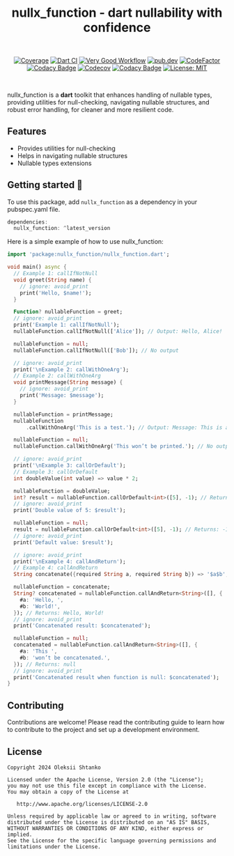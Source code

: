 <h1 align="center">nullx_function - dart nullability with confidence</h1></br>

<p align="center">
  <a href="https://github.com/ashtanko/nullx/actions/workflows/coverage.yml"><img alt="Coverage" src="https://github.com/ashtanko/nullx/actions/workflows/coverage.yml/badge.svg"/></a>
  <a href="https://github.com/ashtanko/nullx/actions/workflows/build.yml"><img alt="Dart CI" src="https://github.com/ashtanko/nullx/actions/workflows/build.yml/badge.svg"/></a>
  <a href="https://github.com/ashtanko/nullx/actions/workflows/very_good_workflow.yml"><img alt="Very Good Workflow" src="https://github.com/ashtanko/nullx/actions/workflows/very_good_workflow.yml/badge.svg"/></a>
  <a href="https://pub.dev/packages/nullx"><img alt="pub.dev" src="https://img.shields.io/pub/v/nullx?label=nullx"/></a>
  <a href="https://www.codefactor.io/repository/github/ashtanko/nullx"><img alt="CodeFactor" src="https://www.codefactor.io/repository/github/ashtanko/nullx/badge"/></a>
  <a href="https://app.codacy.com/gh/ashtanko/nullx/dashboard?utm_source=gh&utm_medium=referral&utm_content=&utm_campaign=Badge_grade"><img alt="Codacy Badge" src="https://app.codacy.com/project/badge/Grade/badee387cb23488c9091051b572c47f1"/></a>
  <a href="https://codecov.io/github/ashtanko/nullx"><img alt="Codecov" src="https://codecov.io/github/ashtanko/nullx/graph/badge.svg?token=D4JQVJUE1M"/></a>
  <a href="https://app.codacy.com/gh/ashtanko/nullx/dashboard?utm_source=gh&utm_medium=referral&utm_content=&utm_campaign=Badge_coverage"><img alt="Codacy Badge" src="https://app.codacy.com/project/badge/Coverage/badee387cb23488c9091051b572c47f1"/></a>
  <a href="https://github.com/ashtanko/the-algorithms/blob/main/LICENSE"><img alt="License: MIT" src="https://img.shields.io/badge/License-MIT-yellow.svg"/></a>
</p><br>

nullx_function is a **dart** toolkit that enhances handling of nullable types, providing utilities for null-checking, navigating nullable structures, and robust error handling, for cleaner and more resilient code.

## Features

- Provides utilities for null-checking
- Helps in navigating nullable structures
- Nullable types extensions

## Getting started 🎉

To use this package, add `nullx_function` as a dependency in your pubspec.yaml file.

```dart
dependencies:
  nullx_function: ^latest_version
```

Here is a simple example of how to use nullx_function:

```dart
import 'package:nullx_function/nullx_function.dart';

void main() async {
  // Example 1: callIfNotNull
  void greet(String name) {
    // ignore: avoid_print
    print('Hello, $name!');
  }

  Function? nullableFunction = greet;
  // ignore: avoid_print
  print('Example 1: callIfNotNull');
  nullableFunction.callIfNotNull(['Alice']); // Output: Hello, Alice!

  nullableFunction = null;
  nullableFunction.callIfNotNull(['Bob']); // No output

  // ignore: avoid_print
  print('\nExample 2: callWithOneArg');
  // Example 2: callWithOneArg
  void printMessage(String message) {
    // ignore: avoid_print
    print('Message: $message');
  }

  nullableFunction = printMessage;
  nullableFunction
      .callWithOneArg('This is a test.'); // Output: Message: This is a test.

  nullableFunction = null;
  nullableFunction.callWithOneArg('This won’t be printed.'); // No output

  // ignore: avoid_print
  print('\nExample 3: callOrDefault');
  // Example 3: callOrDefault
  int doubleValue(int value) => value * 2;

  nullableFunction = doubleValue;
  int? result = nullableFunction.callOrDefault<int>([5], -1); // Returns: 10
  // ignore: avoid_print
  print('Double value of 5: $result');

  nullableFunction = null;
  result = nullableFunction.callOrDefault<int>([5], -1); // Returns: -1
  // ignore: avoid_print
  print('Default value: $result');

  // ignore: avoid_print
  print('\nExample 4: callAndReturn');
  // Example 4: callAndReturn
  String concatenate({required String a, required String b}) => '$a$b';

  nullableFunction = concatenate;
  String? concatenated = nullableFunction.callAndReturn<String>([], {
    #a: 'Hello, ',
    #b: 'World!',
  }); // Returns: Hello, World!
  // ignore: avoid_print
  print('Concatenated result: $concatenated');

  nullableFunction = null;
  concatenated = nullableFunction.callAndReturn<String>([], {
    #a: 'This ',
    #b: 'won’t be concatenated.',
  }); // Returns: null
  // ignore: avoid_print
  print('Concatenated result when function is null: $concatenated');
}
```

## Contributing

Contributions are welcome! Please read the contributing guide to learn how to contribute to the project and set up a development environment.

## License

```plain
Copyright 2024 Oleksii Shtanko

Licensed under the Apache License, Version 2.0 (the "License");
you may not use this file except in compliance with the License.
You may obtain a copy of the License at

   http://www.apache.org/licenses/LICENSE-2.0

Unless required by applicable law or agreed to in writing, software
distributed under the License is distributed on an "AS IS" BASIS,
WITHOUT WARRANTIES OR CONDITIONS OF ANY KIND, either express or implied.
See the License for the specific language governing permissions and
limitations under the License.
```
